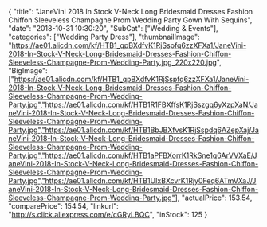 {
	"title": "JaneVini 2018 In Stock V-Neck Long Bridesmaid Dresses Fashion Chiffon Sleeveless Champagne Prom Wedding Party Gown With Sequins",
	"date": "2018-10-31 10:30:20",
	"SubCat": ["Wedding & Events"],
	"categories": ["Wedding Party Dress"],
	"thumbnailImage": "https://ae01.alicdn.com/kf/HTB1_qpBXdfvK1RjSspfq6zzXFXa1/JaneVini-2018-In-Stock-V-Neck-Long-Bridesmaid-Dresses-Fashion-Chiffon-Sleeveless-Champagne-Prom-Wedding-Party.jpg_220x220.jpg",
	"BigImage": ["https://ae01.alicdn.com/kf/HTB1_qpBXdfvK1RjSspfq6zzXFXa1/JaneVini-2018-In-Stock-V-Neck-Long-Bridesmaid-Dresses-Fashion-Chiffon-Sleeveless-Champagne-Prom-Wedding-Party.jpg","https://ae01.alicdn.com/kf/HTB1R1FBXffsK1RjSszgq6yXzpXaN/JaneVini-2018-In-Stock-V-Neck-Long-Bridesmaid-Dresses-Fashion-Chiffon-Sleeveless-Champagne-Prom-Wedding-Party.jpg","https://ae01.alicdn.com/kf/HTB1BbJBXfvsK1RjSspdq6AZepXaj/JaneVini-2018-In-Stock-V-Neck-Long-Bridesmaid-Dresses-Fashion-Chiffon-Sleeveless-Champagne-Prom-Wedding-Party.jpg","https://ae01.alicdn.com/kf/HTB1aPFBXorrK1RkSne1q6ArVVXaE/JaneVini-2018-In-Stock-V-Neck-Long-Bridesmaid-Dresses-Fashion-Chiffon-Sleeveless-Champagne-Prom-Wedding-Party.jpg","https://ae01.alicdn.com/kf/HTB1UIxBXcvrK1Rjy0Feq6ATmVXaJ/JaneVini-2018-In-Stock-V-Neck-Long-Bridesmaid-Dresses-Fashion-Chiffon-Sleeveless-Champagne-Prom-Wedding-Party.jpg"],
	"actualPrice": 153.54,
	"comparePrice": 154.54,
	"linkurl": "http://s.click.aliexpress.com/e/cGRyLBQC",
	"inStock": 125
}
